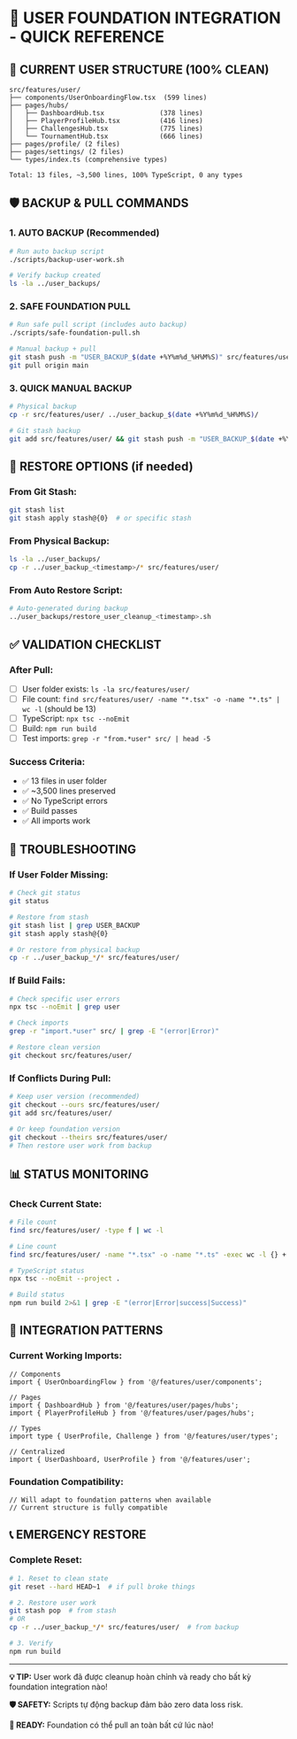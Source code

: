 # 🚀 USER FOUNDATION INTEGRATION - QUICK REFERENCE

## 📁 CURRENT USER STRUCTURE (100% CLEAN)

```
src/features/user/
├── components/UserOnboardingFlow.tsx  (599 lines)
├── pages/hubs/
│   ├── DashboardHub.tsx              (378 lines)
│   ├── PlayerProfileHub.tsx          (416 lines)
│   ├── ChallengesHub.tsx             (775 lines)
│   └── TournamentHub.tsx             (666 lines)
├── pages/profile/ (2 files)
├── pages/settings/ (2 files)
└── types/index.ts (comprehensive types)

Total: 13 files, ~3,500 lines, 100% TypeScript, 0 any types
```

## 🛡️ BACKUP & PULL COMMANDS

### 1. AUTO BACKUP (Recommended)

```bash
# Run auto backup script
./scripts/backup-user-work.sh

# Verify backup created
ls -la ../user_backups/
```

### 2. SAFE FOUNDATION PULL

```bash
# Run safe pull script (includes auto backup)
./scripts/safe-foundation-pull.sh

# Manual backup + pull
git stash push -m "USER_BACKUP_$(date +%Y%m%d_%H%M%S)" src/features/user/
git pull origin main
```

### 3. QUICK MANUAL BACKUP

```bash
# Physical backup
cp -r src/features/user/ ../user_backup_$(date +%Y%m%d_%H%M%S)/

# Git stash backup
git add src/features/user/ && git stash push -m "USER_BACKUP_$(date +%Y%m%d_%H%M%S)" src/features/user/
```

## 🔄 RESTORE OPTIONS (if needed)

### From Git Stash:

```bash
git stash list
git stash apply stash@{0}  # or specific stash
```

### From Physical Backup:

```bash
ls -la ../user_backups/
cp -r ../user_backup_<timestamp>/* src/features/user/
```

### From Auto Restore Script:

```bash
# Auto-generated during backup
../user_backups/restore_user_cleanup_<timestamp>.sh
```

## ✅ VALIDATION CHECKLIST

### After Pull:

- [ ] User folder exists: `ls -la src/features/user/`
- [ ] File count: `find src/features/user/ -name "*.tsx" -o -name "*.ts" | wc -l` (should be 13)
- [ ] TypeScript: `npx tsc --noEmit`
- [ ] Build: `npm run build`
- [ ] Test imports: `grep -r "from.*user" src/ | head -5`

### Success Criteria:

- ✅ 13 files in user folder
- ✅ ~3,500 lines preserved
- ✅ No TypeScript errors
- ✅ Build passes
- ✅ All imports work

## 🔧 TROUBLESHOOTING

### If User Folder Missing:

```bash
# Check git status
git status

# Restore from stash
git stash list | grep USER_BACKUP
git stash apply stash@{0}

# Or restore from physical backup
cp -r ../user_backup_*/* src/features/user/
```

### If Build Fails:

```bash
# Check specific user errors
npx tsc --noEmit | grep user

# Check imports
grep -r "import.*user" src/ | grep -E "(error|Error)"

# Restore clean version
git checkout src/features/user/
```

### If Conflicts During Pull:

```bash
# Keep user version (recommended)
git checkout --ours src/features/user/
git add src/features/user/

# Or keep foundation version
git checkout --theirs src/features/user/
# Then restore user work from backup
```

## 📊 STATUS MONITORING

### Check Current State:

```bash
# File count
find src/features/user/ -type f | wc -l

# Line count
find src/features/user/ -name "*.tsx" -o -name "*.ts" -exec wc -l {} + | tail -1

# TypeScript status
npx tsc --noEmit --project .

# Build status
npm run build 2>&1 | grep -E "(error|Error|success|Success)"
```

## 🚀 INTEGRATION PATTERNS

### Current Working Imports:

```tsx
// Components
import { UserOnboardingFlow } from '@/features/user/components';

// Pages
import { DashboardHub } from '@/features/user/pages/hubs';
import { PlayerProfileHub } from '@/features/user/pages/hubs';

// Types
import type { UserProfile, Challenge } from '@/features/user/types';

// Centralized
import { UserDashboard, UserProfile } from '@/features/user';
```

### Foundation Compatibility:

```tsx
// Will adapt to foundation patterns when available
// Current structure is fully compatible
```

## 📞 EMERGENCY RESTORE

### Complete Reset:

```bash
# 1. Reset to clean state
git reset --hard HEAD~1  # if pull broke things

# 2. Restore user work
git stash pop  # from stash
# OR
cp -r ../user_backup_*/* src/features/user/  # from backup

# 3. Verify
npm run build
```

---

**💡 TIP:** User work đã được cleanup hoàn chỉnh và ready cho bất kỳ foundation integration nào!

**🛡️ SAFETY:** Scripts tự động backup đảm bảo zero data loss risk.

**🚀 READY:** Foundation có thể pull an toàn bất cứ lúc nào!
